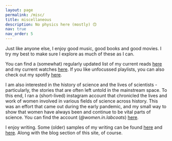 ```yaml
---
layout: page
permalink: /misc/
title: miscellaneous
description: No physics here (mostly) 🙃
nav: true
nav_order: 5
---
```

Just like anyone else, I enjoy good music, good books and good movies. I try my best to make sure I explore as much of these as I can. 

You can find a (somewhat) regularly updated list of my current reads [here](https://app.thestorygraph.com/profile/emerzency) and my current watches [here](https://letterboxd.com/emerzency/). If you like unfocussed playlists, you can also check out my spotify [here](https://open.spotify.com/user/j94lz9ffuofrnhc7q6xnjhc9c).

I am also interested in the history of science and the lives of scientists - particularly, the stories that are often left untold in the mainstream space. To this end, I ran a (short-lived) instagram account that chronicled the lives and work of women involved in various fields of science across history. This was an effort that came out during the early pandemic, and my small way to show that women have always been and continue to be vital parts of science. You can find the account (*@women.in.labcoats*) [here](https://www.instagram.com/women.in.labcoats/). 

I enjoy writing. Some (older) samples of my writing can be found [here](https://stellaeidoscope.wordpress.com/?s=zenia+zuraiq) and [here](https://stellaeidoscope.blogspot.com/search?q=zenia+zuraiq). Along with the blog section of this site, of course.

